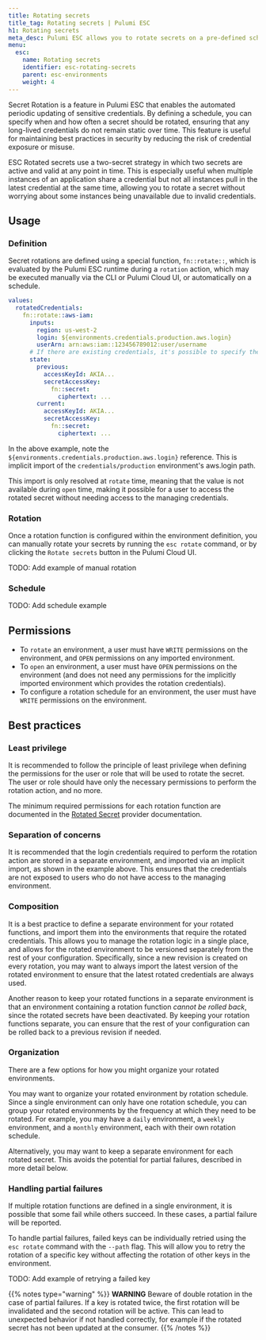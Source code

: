 ```yaml
---
title: Rotating secrets
title_tag: Rotating secrets | Pulumi ESC
h1: Rotating secrets
meta_desc: Pulumi ESC allows you to rotate secrets on a pre-defined schedule.
menu:
  esc:
    name: Rotating secrets
    identifier: esc-rotating-secrets
    parent: esc-environments
    weight: 4
---
```


Secret Rotation is a feature in Pulumi ESC that enables the automated periodic updating of sensitive credentials. By defining a schedule, you can specify when and how often a secret should be rotated, ensuring that any long-lived credentials do not remain static over time. This feature is useful for maintaining best practices in security by reducing the risk of credential exposure or misuse.

ESC Rotated secrets use a two-secret strategy in which two secrets are active and valid at any point in time. This is especially useful when multiple instances of an application share a credential but not all instances pull in the latest credential at the same time, allowing you to rotate a secret without worrying about some instances being unavailable due to invalid credentials.

## Usage

### Definition

Secret rotations are defined using a special function, `fn::rotate::`, which is evaluated by the Pulumi ESC runtime during a `rotation` action, which may be executed manually via the CLI or Pulumi Cloud UI, or automatically on a schedule.

```yaml
values:
  rotatedCredentials:
    fn::rotate::aws-iam:
      inputs:
        region: us-west-2
        login: ${environments.credentials.production.aws.login}
        userArn: arn:aws:iam::123456789012:user/username
      # If there are existing credentials, it's possible to specify them in the state - but this section is optional
      state:
        previous:
          accessKeyId: AKIA...
          secretAccessKey: 
            fn::secret: 
              ciphertext: ...
        current:
          accessKeyId: AKIA...
          secretAccessKey: 
            fn::secret: 
              ciphertext: ...
```

In the above example, note the `${environments.credentials.production.aws.login}` reference. This is implicit import of the `credentials/production` environment's aws.login path.

This import is only resolved at `rotate` time, meaning that the value is not available during `open` time, making it possible for a user to access the rotated secret without needing access to the managing credentials.

### Rotation

Once a rotation function is configured within the environment definition, you can manually rotate your secrets by running the `esc rotate` command, or by clicking the `Rotate secrets` button in the Pulumi Cloud UI.

TODO: Add example of manual rotation

### Schedule

TODO: Add schedule example

## Permissions

- To `rotate` an environment, a user must have `WRITE` permissions on the environment, and `OPEN` permissions on any imported environment.
- To `open` an environment, a user must have `OPEN` permissions on the environment (and does not need any permissions for the implicitly imported environment which provides the rotation credentials).
- To configure a rotation schedule for an environment, the user must have `WRITE` permissions on the environment.

## Best practices

### Least privilege

It is recommended to follow the principle of least privilege when defining the permissions for the user or role that will be used to rotate the secret. The user or role should have only the necessary permissions to perform the rotation action, and no more.

The minimum required permissions for each rotation function are documented in the [Rotated Secret](/docs/esc/integrations/rotated-secrets) provider documentation.

### Separation of concerns

It is recommended that the login credentials required to perform the rotation action are stored in a separate environment, and imported via an implicit import, as shown in the example above. This ensures that the credentials are not exposed to users who do not have access to the managing environment.

### Composition

It is a best practice to define a separate environment for your rotated functions, and import them into the environments that require the rotated credentials. This allows you to manage the rotation logic in a single place, and allows for the rotated environment to be versioned separately from the rest of your configuration. Specifically, since a new revision is created on every rotation, you may want to always import the latest version of the rotated environment to ensure that the latest rotated credentials are always used.

Another reason to keep your rotated functions in a separate environment is that an environment containing a rotation function *cannot be rolled back*, since the rotated secrets have been deactivated. By keeping your rotation functions separate, you can ensure that the rest of your configuration can be rolled back to a previous revision if needed.

### Organization

There are a few options for how you might organize your rotated environments.

You may want to organize your rotated environment by rotation schedule. Since a single environment can only have one rotation schedule, you can group your rotated environments by the frequency at which they need to be rotated. For example, you may have a `daily` environment, a `weekly` environment, and a `monthly` environment, each with their own rotation schedule.

Alternatively, you may want to keep a separate environment for each rotated secret. This avoids the potential for partial failures, described in more detail below.

### Handling partial failures

If multiple rotation functions are defined in a single environment, it is possible that some fail while others succeed. In these cases, a partial failure will be reported.

To handle partial failures, failed keys can be individually retried using the `esc rotate` command with the `--path` flag. This will allow you to retry the rotation of a specific key without affecting the rotation of other keys in the environment.

TODO: Add example of retrying a failed key

{{% notes type="warning" %}}
**WARNING** Beware of double rotation in the case of partial failures. If a key is rotated twice, the first rotation will be invalidated and the second rotation will be active. This can lead to unexpected behavior if not handled correctly, for example if the rotated secret has not been updated at the consumer.
{{% /notes %}}
